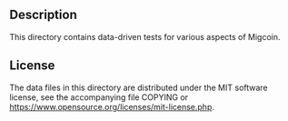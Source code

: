 Description
------------

This directory contains data-driven tests for various aspects of Migcoin.

License
--------

The data files in this directory are distributed under the MIT software
license, see the accompanying file COPYING or
https://www.opensource.org/licenses/mit-license.php.

